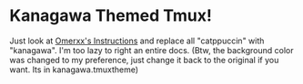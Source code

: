 # Kanagawa Themed Tmux!

Just look at [Omerxx's Instructions](https://github.com/omerxx/catppuccin-tmux) and replace all "catppuccin" with "kanagawa". I'm too lazy to right an entire docs.
(Btw, the background color was changed to my preference, just change it back to the original if you want. Its in kanagawa.tmuxtheme)
